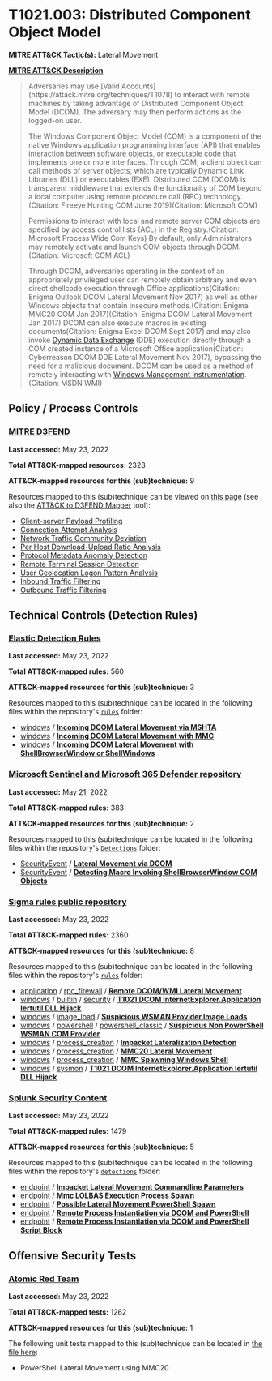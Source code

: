 # T1021.003: Distributed Component Object Model
**MITRE ATT&CK Tactic(s):** Lateral Movement

**[MITRE ATT&CK Description](https://attack.mitre.org/techniques/T1021/003)**
<blockquote>Adversaries may use [Valid Accounts](https://attack.mitre.org/techniques/T1078) to interact with remote machines by taking advantage of Distributed Component Object Model (DCOM). The adversary may then perform actions as the logged-on user.

The Windows Component Object Model (COM) is a component of the native Windows application programming interface (API) that enables interaction between software objects, or executable code that implements one or more interfaces. Through COM, a client object can call methods of server objects, which are typically Dynamic Link Libraries (DLL) or executables (EXE). Distributed COM (DCOM) is transparent middleware that extends the functionality of COM beyond a local computer using remote procedure call (RPC) technology.(Citation: Fireeye Hunting COM June 2019)(Citation: Microsoft COM)

Permissions to interact with local and remote server COM objects are specified by access control lists (ACL) in the Registry.(Citation: Microsoft Process Wide Com Keys) By default, only Administrators may remotely activate and launch COM objects through DCOM.(Citation: Microsoft COM ACL)

Through DCOM, adversaries operating in the context of an appropriately privileged user can remotely obtain arbitrary and even direct shellcode execution through Office applications(Citation: Enigma Outlook DCOM Lateral Movement Nov 2017) as well as other Windows objects that contain insecure methods.(Citation: Enigma MMC20 COM Jan 2017)(Citation: Enigma DCOM Lateral Movement Jan 2017) DCOM can also execute macros in existing documents(Citation: Enigma Excel DCOM Sept 2017) and may also invoke [Dynamic Data Exchange](https://attack.mitre.org/techniques/T1559/002) (DDE) execution directly through a COM created instance of a Microsoft Office application(Citation: Cyberreason DCOM DDE Lateral Movement Nov 2017), bypassing the need for a malicious document. DCOM can be used as a method of remotely interacting with [Windows Management Instrumentation](https://attack.mitre.org/techniques/T1047). (Citation: MSDN WMI)</blockquote>

## Policy / Process Controls
### [MITRE D3FEND](https://d3fend.mitre.org/)
**Last accessed:** May 23, 2022

**Total ATT&CK-mapped resources:** 2328

**ATT&CK-mapped resources for this (sub)technique:** 9

Resources mapped to this (sub)technique can be viewed on [this page](https://d3fend.mitre.org/) (see also the [ATT&CK to D3FEND Mapper](https://d3fend.mitre.org/tools/attack-mapper) tool):

* [Client-server Payload Profiling](https://d3fend.mitre.org/technique/d3f:Client-serverPayloadProfiling)
* [Connection Attempt Analysis](https://d3fend.mitre.org/technique/d3f:ConnectionAttemptAnalysis)
* [Network Traffic Community Deviation](https://d3fend.mitre.org/technique/d3f:NetworkTrafficCommunityDeviation)
* [Per Host Download-Upload Ratio Analysis](https://d3fend.mitre.org/technique/d3f:PerHostDownload-UploadRatioAnalysis)
* [Protocol Metadata Anomaly Detection](https://d3fend.mitre.org/technique/d3f:ProtocolMetadataAnomalyDetection)
* [Remote Terminal Session Detection](https://d3fend.mitre.org/technique/d3f:RemoteTerminalSessionDetection)
* [User Geolocation Logon Pattern Analysis](https://d3fend.mitre.org/technique/d3f:UserGeolocationLogonPatternAnalysis)
* [Inbound Traffic Filtering](https://d3fend.mitre.org/technique/d3f:InboundTrafficFiltering)
* [Outbound Traffic Filtering](https://d3fend.mitre.org/technique/d3f:OutboundTrafficFiltering)

## Technical Controls (Detection Rules)
### [Elastic Detection Rules](https://github.com/elastic/detection-rules)
**Last accessed:** May 23, 2022

**Total ATT&CK-mapped rules:** 560

**ATT&CK-mapped resources for this (sub)technique:** 3

Resources mapped to this (sub)technique can be located in the following files within the repository's <code>[rules](https://github.com/elastic/detection-rules/tree/main/rules)</code> folder:

* [windows](https://github.com/elastic/detection-rules/tree/main/rules/windows/) / **[Incoming DCOM Lateral Movement via MSHTA](https://github.com/elastic/detection-rules/blob/main/rules/windows/lateral_movement_dcom_hta.toml)**
* [windows](https://github.com/elastic/detection-rules/tree/main/rules/windows/) / **[Incoming DCOM Lateral Movement with MMC](https://github.com/elastic/detection-rules/blob/main/rules/windows/lateral_movement_dcom_mmc20.toml)**
* [windows](https://github.com/elastic/detection-rules/tree/main/rules/windows/) / **[Incoming DCOM Lateral Movement with ShellBrowserWindow or ShellWindows](https://github.com/elastic/detection-rules/blob/main/rules/windows/lateral_movement_dcom_shellwindow_shellbrowserwindow.toml)**

### [Microsoft Sentinel and Microsoft 365 Defender repository](https://github.com/Azure/Azure-Sentinel)
**Last accessed:** May 21, 2022

**Total ATT&CK-mapped rules:** 383

**ATT&CK-mapped resources for this (sub)technique:** 2

Resources mapped to this (sub)technique can be located in the following files within the repository's <code>[Detections](https://github.com/Azure/Azure-Sentinel/tree/master/Detections)</code> folder:

* [SecurityEvent](https://github.com/Azure/Azure-Sentinel/tree/master/Detections/SecurityEvent/) / **[Lateral Movement via DCOM](https://github.com/Azure/Azure-Sentinel/blob/master/Detections/SecurityEvent/LateralMovementViaDCOM.yaml)**
* [SecurityEvent](https://github.com/Azure/Azure-Sentinel/tree/master/Detections/SecurityEvent/) / **[Detecting Macro Invoking ShellBrowserWindow COM Objects](https://github.com/Azure/Azure-Sentinel/blob/master/Detections/SecurityEvent/MacroInvokingShellBrowserWindowCOMObjects.yaml)**

### [Sigma rules public repository](https://github.com/SigmaHQ/sigma)
**Last accessed:** May 23, 2022

**Total ATT&CK-mapped rules:** 2360

**ATT&CK-mapped resources for this (sub)technique:** 8

Resources mapped to this (sub)technique can be located in the following files within the repository's <code>[rules](https://github.com/SigmaHQ/sigma/tree/master/rules)</code> folder:

* [application](https://github.com/SigmaHQ/sigma/tree/master/rules/application/) / [rpc_firewall](https://github.com/SigmaHQ/sigma/tree/master/rules/application/rpc_firewall/) / **[Remote DCOM/WMI Lateral Movement](https://github.com/SigmaHQ/sigma/blob/master/rules/application/rpc_firewall/rpc_firewall_remote_dcom_or_wmi.yml)**
* [windows](https://github.com/SigmaHQ/sigma/tree/master/rules/windows/) / [builtin](https://github.com/SigmaHQ/sigma/tree/master/rules/windows/builtin/) / [security](https://github.com/SigmaHQ/sigma/tree/master/rules/windows/builtin/security/) / **[T1021 DCOM InternetExplorer.Application Iertutil DLL Hijack](https://github.com/SigmaHQ/sigma/blob/master/rules/windows/builtin/security/win_dcom_iertutil_dll_hijack.yml)**
* [windows](https://github.com/SigmaHQ/sigma/tree/master/rules/windows/) / [image_load](https://github.com/SigmaHQ/sigma/tree/master/rules/windows/image_load/) / **[Suspicious WSMAN Provider Image Loads](https://github.com/SigmaHQ/sigma/blob/master/rules/windows/image_load/image_load_wsman_provider_image_load.yml)**
* [windows](https://github.com/SigmaHQ/sigma/tree/master/rules/windows/) / [powershell](https://github.com/SigmaHQ/sigma/tree/master/rules/windows/powershell/) / [powershell_classic](https://github.com/SigmaHQ/sigma/tree/master/rules/windows/powershell/powershell_classic/) / **[Suspicious Non PowerShell WSMAN COM Provider](https://github.com/SigmaHQ/sigma/blob/master/rules/windows/powershell/powershell_classic/posh_pc_wsman_com_provider_no_powershell.yml)**
* [windows](https://github.com/SigmaHQ/sigma/tree/master/rules/windows/) / [process_creation](https://github.com/SigmaHQ/sigma/tree/master/rules/windows/process_creation/) / **[Impacket Lateralization Detection](https://github.com/SigmaHQ/sigma/blob/master/rules/windows/process_creation/proc_creation_win_impacket_lateralization.yml)**
* [windows](https://github.com/SigmaHQ/sigma/tree/master/rules/windows/) / [process_creation](https://github.com/SigmaHQ/sigma/tree/master/rules/windows/process_creation/) / **[MMC20 Lateral Movement](https://github.com/SigmaHQ/sigma/blob/master/rules/windows/process_creation/proc_creation_win_mmc20_lateral_movement.yml)**
* [windows](https://github.com/SigmaHQ/sigma/tree/master/rules/windows/) / [process_creation](https://github.com/SigmaHQ/sigma/tree/master/rules/windows/process_creation/) / **[MMC Spawning Windows Shell](https://github.com/SigmaHQ/sigma/blob/master/rules/windows/process_creation/proc_creation_win_mmc_spawn_shell.yml)**
* [windows](https://github.com/SigmaHQ/sigma/tree/master/rules/windows/) / [sysmon](https://github.com/SigmaHQ/sigma/tree/master/rules/windows/sysmon/) / **[T1021 DCOM InternetExplorer.Application Iertutil DLL Hijack](https://github.com/SigmaHQ/sigma/blob/master/rules/windows/sysmon/sysmon_dcom_iertutil_dll_hijack.yml)**

### [Splunk Security Content](https://github.com/splunk/security_content)
**Last accessed:** May 23, 2022

**Total ATT&CK-mapped rules:** 1479

**ATT&CK-mapped resources for this (sub)technique:** 5

Resources mapped to this (sub)technique can be located in the following files within the repository's <code>[detections](https://github.com/splunk/security_content/tree/develop/detections)</code> folder:

* [endpoint](https://github.com/splunk/security_content/tree/develop/detections/endpoint/) / **[Impacket Lateral Movement Commandline Parameters](https://github.com/splunk/security_content/blob/develop/detections/endpoint/impacket_lateral_movement_commandline_parameters.yml)**
* [endpoint](https://github.com/splunk/security_content/tree/develop/detections/endpoint/) / **[Mmc LOLBAS Execution Process Spawn](https://github.com/splunk/security_content/blob/develop/detections/endpoint/mmc_exe_lolbas_execution_process_spawn.yml)**
* [endpoint](https://github.com/splunk/security_content/tree/develop/detections/endpoint/) / **[Possible Lateral Movement PowerShell Spawn](https://github.com/splunk/security_content/blob/develop/detections/endpoint/possible_lateral_movement_powershell_spawn.yml)**
* [endpoint](https://github.com/splunk/security_content/tree/develop/detections/endpoint/) / **[Remote Process Instantiation via DCOM and PowerShell](https://github.com/splunk/security_content/blob/develop/detections/endpoint/remote_process_instantiation_via_dcom_and_powershell.yml)**
* [endpoint](https://github.com/splunk/security_content/tree/develop/detections/endpoint/) / **[Remote Process Instantiation via DCOM and PowerShell Script Block](https://github.com/splunk/security_content/blob/develop/detections/endpoint/remote_process_instantiation_via_dcom_and_powershell_script_block.yml)**


## Offensive Security Tests
### [Atomic Red Team](https://github.com/redcanaryco/atomic-red-team)
**Last accessed:** May 23, 2022

**Total ATT&CK-mapped tests:** 1262

**ATT&CK-mapped resources for this (sub)technique:** 1

The following unit tests mapped to this (sub)technique can be located in [the file here](https://github.com/redcanaryco/atomic-red-team/tree/master/atomics/T1021.003/T1021.003.yaml):

* PowerShell Lateral Movement using MMC20

